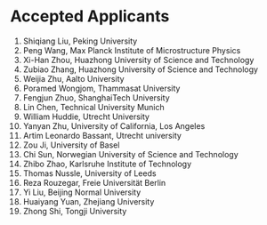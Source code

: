 # Accepted Applicants

1. Shiqiang Liu, Peking University
1. Peng Wang, Max Planck Institute of Microstructure Physics
1. Xi-Han Zhou,	Huazhong University of Science and Technology
1. Zubiao Zhang, Huazhong University of Science and Technology
1. Weijia Zhu, Aalto University
1. Poramed Wongjom,	Thammasat University
1. Fengjun Zhuo, ShanghaiTech University
1. Lin Chen, Technical University Munich
1. William Huddie, Utrecht University
1. Yanyan Zhu, University of California, Los Angeles
1. Artim Leonardo Bassant, Utrecht university
1. Zou Ji, University of Basel
1. Chi Sun, Norwegian University of Science and Technology
1. Zhibo Zhao, Karlsruhe Institute of Technology
1. Thomas Nussle, University of Leeds
1. Reza Rouzegar, Freie Universität Berlin
1. Yi Liu, Beijing Normal University
1. Huaiyang Yuan, Zhejiang University
1. Zhong Shi, Tongji University
